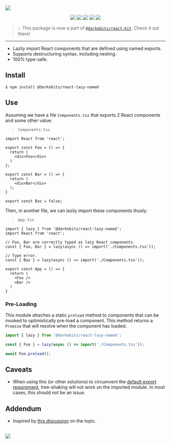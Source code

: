 <a href="#top" id="top">
  <img src="https://user-images.githubusercontent.com/441546/181700454-90850f61-6a4e-4e7d-8bbc-079cac96be99.png" style="max-width: 100%;">
</a>
<p align="center">
  <a href="https://www.npmjs.com/package/@darkobits/react-lazy-named"><img src="https://img.shields.io/npm/v/@darkobits/react-lazy-named.svg?style=flat-square"></a>
  <a href="https://github.com/darkobits/react-lazy-named/actions?query=workflow%3Aci"><img src="https://img.shields.io/github/actions/workflow/status/darkobits/react-lazy-named/ci.yml?style=flat-square"></a>
  <a href="https://app.codecov.io/gh/darkobits/react-lazy-named/branch/master"><img src="https://img.shields.io/codecov/c/github/darkobits/react-lazy-named/master?style=flat-square"></a>
  <a href="https://depfu.com/github/darkobits/react-lazy-named"><img src="https://img.shields.io/depfu/darkobits/react-lazy-named?style=flat-square"></a>
  <a href="https://conventionalcommits.org"><img src="https://img.shields.io/static/v1?label=commits&message=conventional&style=flat-square&color=398AFB"></a>
</p>

> 💡 This package is now a part of [`@darkobits/react-kit`](https://github.com/darkobits/react-kit). Check it out there!

---

- Lazily import React components that are defined using named exports.
- Supports destructuring syntax, including nesting.
- 100% type-safe.

## Install

```
$ npm install @darkobits/react-lazy-named
```

## Use

Assuming we have a file `Components.tsx` that exports 2 React components and some other value:

> `Components.tsx`

```tsx
import React from 'react';

export const Foo = () => {
  return (
    <div>Foo</div>
  )
};

export const Bar = () => {
  return (
    <div>Bar</div>
  );
}

export const Baz = false;
```

Then, in another file, we can lazily import these components thusly:

> `App.tsx`

```tsx
import { lazy } from '@darkobits/react-lazy-named';
import React from 'react';

// Foo, Bar are correctly typed as lazy React components.
const { Foo, Bar } = lazy(async () => import('./Components.tsx'));

// Type error.
const { Baz } = lazy(async () => import('./Components.tsx'));

export const App = () => {
  return (
    <Foo />
    <Bar />
  )
}
```

### Pre-Loading

This module attaches a static `preload` method to components that can be invoked to optimistically
pre-load a component. This method returns a `Promise` that will resolve when the component has loaded.

```ts
import { lazy } from '@darkobits/react-lazy-named';

const { Foo } = lazy(async () => import('./Components.tsx'));

await Foo.preload();
```

## Caveats

- When using this (or other solutions) to circumvent the [default export requirement](https://reactjs.org/docs/code-splitting.html#named-exports),
  tree-shaking will not work on the imported module. In most cases, this should not be an issue.

## Addendum

- Inspired by [this discussion](https://github.com/facebook/react/issues/14603) on the topic.

<br />
<a href="#top">
  <img src="https://user-images.githubusercontent.com/441546/102322726-5e6d4200-3f34-11eb-89f2-c31624ab7488.png" style="max-width: 100%;">
</a>
